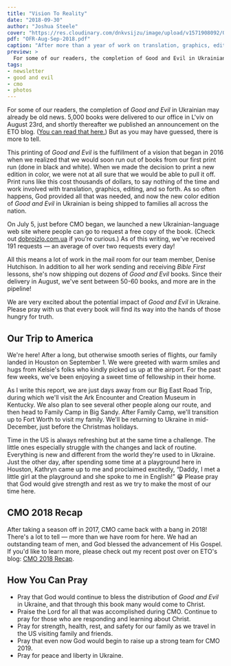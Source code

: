 ```yaml
---
title: "Vision To Reality"
date: "2018-09-30"
author: "Joshua Steele"
cover: "https://res.cloudinary.com/dnkvsijzu/image/upload/v1571908092/OFReport/2018-09-30-vision-to-reality/dobro-zlo-group-12-6_eitj7q.jpg"
pdf: "OFR-Aug-Sep-2018.pdf"
caption: "After more than a year of work on translation, graphics, editing, and logistics, the Ukrainian edition of Good and Evil is here! On August 23rd, this group of men worked past midnight unloading all 5,000 books!"
preview: >
  For some of our readers, the completion of Good and Evil in Ukrainian may already be old news. 5,000 books were delivered to our office in L’viv on August 23rd, and shortly thereafter we published an announcement on the ETO blog. (You can read that here.) But as you may have guessed, there is more to tell.
tags:
- newsletter
- good and evil
- cmo
- photos
---
```


For some of our readers, the completion of *Good and Evil* in Ukrainian may already be old news. 5,000 books were delivered to our office in L'viv on August 23rd, and shortly thereafter we published an announcement on the ETO blog. ([You can read that here.](https://euroteamoutreach.org/blog/2018/08/delivered/)) But as you may have guessed, there is more to tell.

<article-callout content="OFR-Aug-Sep-2018.pdf" :download="true" />

This printing of *Good and Evil* is the fulfillment of a vision that began in 2016 when we realized that we would soon run out of books from our first print run (done in black and white). When we made the decision to print a new edition in color, we were not at all sure that we would be able to pull it off. Print runs like this cost thousands of dollars, to say nothing of the time and work involved with translation, graphics, editing, and so forth. As so often happens, God provided all that was needed, and now the new color edition of *Good and Evil* in Ukrainian is being shipped to families all across the nation.

<article-image publicId="OFReport/2018-09-30-vision-to-reality/dobro-zlo-book-table_wfhasc.jpg" width="768" caption="The color edition of Good and Evil in Ukrainian is here!"/>

<article-image publicId="OFReport/2018-09-30-vision-to-reality/dobro-zlo-box_q2jco5.jpg" width="768" caption="A case of 20 Good and Evil books"/>

On July 5, just before CMO began, we launched a new Ukrainian-language web site where people can go to request a free copy of the book. (Check out [dobroizlo.com.ua](https://dobroizlo.com.ua/) if you're curious.) As of this writing, we've received 191 requests — an average of over two requests every day!

<article-image publicId="OFReport/2018-09-30-vision-to-reality/dobro-zlo-site_l2mtx2.jpg" width="768" :border="true" caption="Any Ukrainian may receive a copy of *Good and Evil* free of charge simply by submitting a request through our web site: [dobroizlo.com.ua](https://dobroizlo.com.ua/)"/>

All this means a lot of work in the mail room for our team member, Denise Hutchison. In addition to all her work sending and receiving *Bible First* lessons, she's now shipping out dozens of *Good and Evil* books. Since their delivery in August, we've sent between 50-60 books, and more are in the pipeline!

<article-image publicId="OFReport/2018-09-30-vision-to-reality/ready-to-mail_r0smks.jpg" width="768" caption="Denise has been hard at work mailing out Good and Evil books. Since August, we've sent out about 60 books!"/>

We are very excited about the potential impact of *Good and Evil* in Ukraine. Please pray with us that every book will find its way into the hands of those hungry for truth. 

<article-image publicId="OFReport/2018-09-30-vision-to-reality/kids-reading-good-and-evil_louinh.jpg" width="768" caption="I recently gave a copy of Good and Evil to every family represented in my Bible First Kids class. The first story we read together was the account of Jesus' conversation with Nicodemus about the brass serpent. Good and Evil includes both the New Testament account in John 3, and the corresponding Old Testament story of the brass serpent in Numbers. We read both and then discussed the correlation between them."/>

## Our Trip to America

We're here! After a long, but otherwise smooth series of flights, our family landed in Houston on September 1. We were greeted with warm smiles and hugs from Kelsie's folks who kindly picked us up at the airport. For the past few weeks, we've been enjoying a sweet time of fellowship in their home.

As I write this report, we are just days away from our <nuxt-link to="/blog/2018-02-05-coming-to-america">Big East Road Trip</nuxt-link>, during which we'll visit the Ark Encounter and Creation Museum in Kentucky. We also plan to see several other people along our route, and then head to Family Camp in Big Sandy. After Family Camp, we'll transition up to Fort Worth to visit my family. We'll be returning to Ukraine in mid-December, just before the Christmas holidays.

Time in the US is always refreshing but at the same time a challenge. The little ones especially struggle with the changes and lack of routine. Everything is new and different from the world they're used to in Ukraine. Just the other day, after spending some time at a playground here in Houston, Kathryn came up to me and proclaimed excitedly, “Daddy, I met a little girl at the playground and she spoke to me in English!” 😁 Please pray that God would give strength and rest as we try to make the most of our time here.

<article-image publicId="OFReport/2018-09-30-vision-to-reality/kids-minivan_cq0rxq.jpg" width="768" caption="Strapped in and ready to roll! God has graciously provided us with a leased minivan for our time in the US. It's super nice and a great fit for our big family!"/>

<article-image publicId="OFReport/2018-09-30-vision-to-reality/with-villenueves_fdtvyp.jpg" width="768" caption="One of the highlights of our trip so far was our visit with the Villenueve family. Ralph Villenueve came to Ukraine in the summer of 2017, and he's been working with our ministry remotely ever since! The Villenueves are from Quebec, and they drove down to Houston to meet us last week. Stay tuned for more news about this amazing family in future posts. And in case you haven't already, be sure to take a few minutes to [Meet Ralph](/blog/2017-08-04-meet-ralph)."/>

<article-image publicId="OFReport/2018-09-30-vision-to-reality/josh-kels-2018-anniversary_kkyc3n.jpg" width="768" caption="On September 18, Kelsie and I celebrated our 14th anniversary!"/>

<article-image publicId="OFReport/2018-09-30-vision-to-reality/josh-bohdan-sermon-mount_ixtgb3.jpg" width="768" caption="From my Bible First Kids class: Bohdan just finished memorizing Matthew 5, 6, and 7 — the entire Sermon on  the Mount!"/>

## CMO 2018 Recap

After taking a season off in 2017, CMO came back with a bang in 2018! There's a lot to tell — more than we have room for here. We had an outstanding team of men, and God blessed the advancement of His Gospel. If you'd like to learn more, please check out my recent post over on ETO's blog: [CMO 2018 Recap](https://euroteamoutreach.org/blog/2018/09/cmo-recap).

<article-image publicId="OFReport/2018-09-30-vision-to-reality/cmo-2018-showing_eg2uwl.jpg" width="768" caption="People from the village of Bystrytsya-Hirska view the film this summer during CMO."/>

<article-image publicId="OFReport/2018-09-30-vision-to-reality/beka-abby-tracts_ydv5ws.jpg" width="768" caption="Abby and Rebekah came out with us several times to pass out tracts in L'viv. How can you say no to those charming smiles?"/>

<article-image publicId="OFReport/2018-09-30-vision-to-reality/ben-preaching-lviv_rdw6i1.jpg" width="768" caption="Ben Sargent preaches the Gospel during one of our chalk art presentations in L'viv this summer."/>

## How You Can Pray

- Pray that God would continue to bless the distribution of *Good and Evil* in Ukraine, and that through this book many would come to Christ.
- Praise the Lord for all that was accomplished during CMO. Continue to pray for those who are responding and learning about Christ.
- Pray for strength, health, rest, and safety for our family as we travel in the US visiting family and friends.
- Pray that even now God would begin to raise up a strong team for CMO 2019.
- Pray for peace and liberty in Ukraine.
